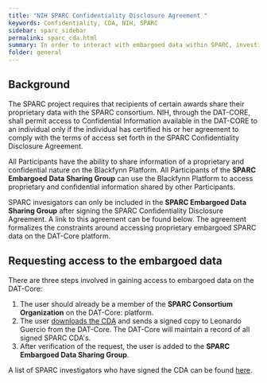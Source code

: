 ```yaml
---
title: "NIH SPARC Confidentiality Disclosure Agreement "
keywords: Confidentiality, CDA, NIH, SPARC
sidebar: sparc_sidebar
permalink: sparc_cda.html
summary: In order to interact with embargoed data within SPARC, investigators will have to sign the SPARC CDA
folder: general
---
```


## Background

The SPARC project requires that recipients of certain awards share their proprietary data with the SPARC consortium. NIH, through the DAT-CORE, shall permit access to Confidential Information available in the DAT-CORE to an individual only if the individual has certified his or her agreement to comply with the terms of access set forth in the SPARC Confidentiality Disclosure Agreement. 

All Participants have the ability to share information of a proprietary and confidential nature on the Blackfynn Platform.  All Participants of the **SPARC Embargoed Data Sharing Group** can use the Blackfynn Platform to access proprietary and confidential information shared by other Participants. 

SPARC invesigators can only be included in the **SPARC Embargoed Data Sharing Group** after signing the SPARC Confidentiality Disclosure Agreement. A link to this agreement can be found below. The agreement formalizes the constraints around accessing proprietary embargoed SPARC data on the DAT-Core platform.

## Requesting access to the embargoed data
There are three steps involved in gaining access to embargoed data on the DAT-Core:

1. The user should already be a member of the **SPARC Consortium Organization** on the DAT-Core: platform. 
2. The user [downloads the CDA](https://s3.amazonaws.com/data.blackfynn.io/public-downloads/sparc/SPARC+DAT-CORE+Confidentiality+Disclosure+Agreement.pdf) and sends a signed copy to Leonardo Guercio from the DAT-Core. The DAT-Core will maintain a record of all signed SPARC CDA's.
3. After verification of the request, the user is added to the **SPARC Embargoed Data Sharing Group**.

A list of SPARC investigators who have signed the CDA can be found [here](https://docs.google.com/spreadsheets/d/1VZk4F0W6UpZWTFFMze722ualNI6S_Z0_mj8D8wyaf04/edit#gid=0).